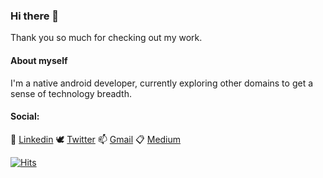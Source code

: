 ### Hi there 👋 

Thank you so much for checking out my work. 

#### About myself

I'm a native android developer, currently exploring other domains to get a sense of technology breadth.

<!-- #### Current interest
- 🔭 I’m currently working on building [my personal portfolio](https://sridhar-sp.github.io/) using react
 -->

#### Social:

💼 [Linkedin](https://www.linkedin.com/in/sridharsp/) 
🕊️ [Twitter](https://twitter.com/sridhar_s27)
📫 [Gmail](sridharthechosenone@gmail.com)
📋 [Medium](https://medium.com/@sridhar-sp/)

[![Hits](https://hits.seeyoufarm.com/api/count/incr/badge.svg?url=https%3A%2F%2Fsridhar-sp.github.io&count_bg=%2379C83D&title_bg=%23555555&icon=&icon_color=%23E7E7E7&title=hits&edge_flat=false)](https://hits.seeyoufarm.com)

